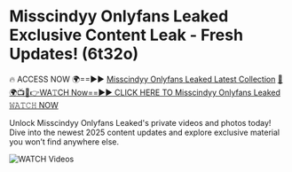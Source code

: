 # Misscindyy Onlyfans Leaked Exclusive Content Leak - Fresh Updates! (6t32o)

🔥 ACCESS NOW 🌍==►► <a href="https://tinyurl.com/3fjeunct" rel="nofollow">Misscindyy Onlyfans Leaked Latest Collection</a></h3>
[🔴🌍📺📱👉WA𝚃CH Now==►► CLICK HERE TO Misscindyy Onlyfans Leaked 𝚆𝙰𝚃𝙲𝙷 NOW](https://tinyurl.com/3fjeunct)

Unlock Misscindyy Onlyfans Leaked's private videos and photos today! Dive into the newest 2025 content updates and explore exclusive material you won’t find anywhere else.


<a href="https://tinyurl.com/3fjeunct" rel="nofollow" data-target="animated-image.originalLink"><img src="https://camo.githubusercontent.com/8a4f000d20f83aca3bf7ec5f350d767afa0574a8a352519fd8cfa583a6f93a33/68747470733a2f2f692e696d6775722e636f6d2f644a486b345a712e676966" alt="WATCH Videos" data-canonical-src="https://i.imgur.com/dJHk4Zq.gif" style="max-width: 100%; display: inline-block;" data-target="animated-image.originalImage"></a>
